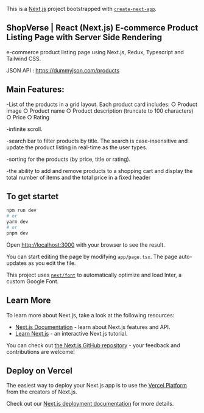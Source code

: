 This is a [Next.js](https://nextjs.org/) project bootstrapped with [`create-next-app`](https://github.com/vercel/next.js/tree/canary/packages/create-next-app).

## ShopVerse | React (Next.js) E-commerce Product Listing Page with Server Side Rendering

e-commerce product listing page using Next.js, Redux, Typescript
and Tailwind CSS.

JSON API : https://dummyjson.com/products

## Main Features:
-List of the products in a grid layout. Each
product card includes:
○ Product image
○ Product name
○ Product description (truncate to 100 characters)
○ Price 
○ Rating 

-infinite scroll.

-search bar to filter products by title. The search is case-insensitive and update
the product listing in real-time as the user types.

-sorting for the products (by price, title or rating).

-the ability to add and remove products to a shopping cart and display the total number of items and the
total price in a fixed header


## To get startet

```bash
npm run dev
# or
yarn dev
# or
pnpm dev
```

Open [http://localhost:3000](http://localhost:3000) with your browser to see the result.

You can start editing the page by modifying `app/page.tsx`. The page auto-updates as you edit the file.

This project uses [`next/font`](https://nextjs.org/docs/basic-features/font-optimization) to automatically optimize and load Inter, a custom Google Font.

## Learn More

To learn more about Next.js, take a look at the following resources:

- [Next.js Documentation](https://nextjs.org/docs) - learn about Next.js features and API.
- [Learn Next.js](https://nextjs.org/learn) - an interactive Next.js tutorial.

You can check out [the Next.js GitHub repository](https://github.com/vercel/next.js/) - your feedback and contributions are welcome!

## Deploy on Vercel

The easiest way to deploy your Next.js app is to use the [Vercel Platform](https://vercel.com/new?utm_medium=default-template&filter=next.js&utm_source=create-next-app&utm_campaign=create-next-app-readme) from the creators of Next.js.

Check out our [Next.js deployment documentation](https://nextjs.org/docs/deployment) for more details.
